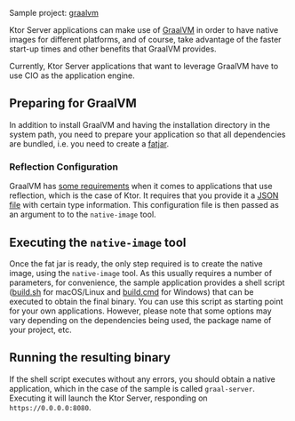 [//]: # (title: Gradle Application plugin)

<microformat>
<p>
<control>Sample project</control>: <a href="https://github.com/ktorio/ktor-samples/tree/main/graalvm">graalvm</a>
</p>
</microformat>

Ktor Server applications can make use of [GraalVM](https://graalvm.org) in order to have native images for different platforms, and of course,
take advantage of the faster start-up times and other benefits that GraalVM provides. 

Currently, Ktor Server applications that want to leverage GraalVM have to use CIO as the application engine. 

## Preparing for GraalVM

In addition to install GraalVM and having the installation directory in the system path, you need to prepare your application 
so that all dependencies are bundled, i.e. you need to create a [fatjar](fatjar.md).

### Reflection Configuration 

GraalVM has [some requirements](https://www.graalvm.org/reference-manual/native-image/Reflection/) when it comes to applications that use reflection, 
which is the case of Ktor. It requires that you provide it a [JSON file](https://github.com/ktorio/ktor-samples/blob/main/graalvm/reflection.json) with 
certain type information. This configuration file is then passed as an argument to to the `native-image` tool.

## Executing the `native-image` tool

Once the fat jar is ready, the only step required is to create the native image, using the `native-image` tool. As this usually requires a 
number of parameters, for convenience, the sample application provides a shell script ([build.sh](https://github.com/ktorio/ktor-samples/blob/main/graalvm/build.sh) for macOS/Linux 
and [build.cmd](https://github.com/ktorio/ktor-samples/blob/main/graalvm/build.cmd) for Windows) that can be executed to obtain the final
binary. You can use this script as starting point for your own applications. However, please note that some options may vary
depending on the dependencies being used, the package name of your project, etc.

## Running the resulting binary

If the shell script executes without any errors, you should obtain a native application, which in the case of the sample is 
called `graal-server`. Executing it will launch the Ktor Server, responding on `https://0.0.0.0:8080`.
